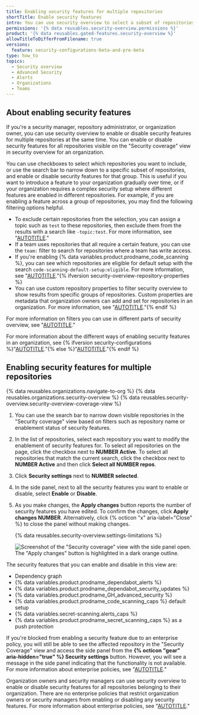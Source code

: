```yaml
---
title: Enabling security features for multiple repositories
shortTitle: Enable security features
intro: You can use security overview to select a subset of repositories and enable security features for them all.
permissions: '{% data reusables.security-overview.permissions %}'
product: '{% data reusables.gated-features.security-overview %}'
allowTitleToDifferFromFilename: true
versions:
  feature: security-configurations-beta-and-pre-beta
type: how_to
topics:
  - Security overview
  - Advanced Security
  - Alerts
  - Organizations
  - Teams
---
```


## About enabling security features

If you're a security manager, repository administrator, or organization owner, you can use security overview to enable or disable security features for multiple repositories at the same time. You can enable or disable security features for all repositories visible on the "Security coverage" view in security overview for an organization.

You can use checkboxes to select which repositories you want to include, or use the search bar to narrow down to a specific subset of repositories, and enable or disable security features for that group. This is useful if you want to introduce a feature to your organization gradually over time, or if your organization requires a complex security setup where different features are enabled in different repositories. For example, if you are enabling a feature across a group of repositories, you may find the following filtering options helpful.

* To exclude certain repositories from the selection, you can assign a topic such as `test` to these repositories, then exclude them from the results with a search like `-topic:test`. For more information, see "[AUTOTITLE](/repositories/managing-your-repositorys-settings-and-features/customizing-your-repository/classifying-your-repository-with-topics)."
* If a team uses repositories that all require a certain feature, you can use the `team:` filter to search for repositories where a team has write access.
* If you're enabling {% data variables.product.prodname_code_scanning %}, you can see which repositories are eligible for default setup with the search `code-scanning-default-setup:eligible`. For more information, see "[AUTOTITLE](/code-security/code-scanning/automatically-scanning-your-code-for-vulnerabilities-and-errors/configuring-code-scanning-at-scale)."{% ifversion security-overview-repository-properties %}
* You can use custom repository properties to filter security overview to show results from specific groups of repositories. Custom properties are metadata that organization owners can add and set for repositories in an organization. For more information, see "[AUTOTITLE](/organizations/managing-organization-settings/managing-custom-properties-for-repositories-in-your-organization)."{% endif %}

For more information on filters you can use in different parts of security overview, see "[AUTOTITLE](/code-security/security-overview/filtering-alerts-in-security-overview)."

For more information about the different ways of enabling security features in an organization, see {% ifversion security-configurations %}"[AUTOTITLE](/code-security/securing-your-organization)."{% else %}"[AUTOTITLE](/code-security/getting-started/quickstart-for-securing-your-organization)."{% endif %}

## Enabling security features for multiple repositories

{% data reusables.organizations.navigate-to-org %}
{% data reusables.organizations.security-overview %}
{% data reusables.security-overview.security-overview-coverage-view %}
1. You can use the search bar to narrow down visible repositories in the "Security coverage" view based on filters such as repository name or enablement status of security features.
1. In the list of repositories, select each repository you want to modify the enablement of security features for. To select all repositories on the page, click the checkbox next to **NUMBER Active**. To select all repositories that match the current search, click the checkbox next to **NUMBER Active** and then click **Select all NUMBER repos**.
1. Click **Security settings** next to **NUMBER selected**.
1. In the side panel, next to all the security features you want to enable or disable, select **Enable** or **Disable**.
1. As you make changes, the **Apply changes** button reports the number of security features you have edited. To confirm the changes, click **Apply changes NUMBER**. Alternatively, click {% octicon "x" aria-label="Close" %} to close the panel without making changes.

   {% data reusables.security-overview.settings-limitations %}

   ![Screenshot of the "Security coverage" view with the side panel open. The "Apply changes" button is highlighted in a dark orange outline.](/assets/images/help/security-overview/security-coverage-view-multi-repo-side-panel.png)

The security features that you can enable and disable in this view are:

* Dependency graph
* {% data variables.product.prodname_dependabot_alerts %}
* {% data variables.product.prodname_dependabot_security_updates %}
* {% data variables.product.prodname_GH_advanced_security %}
* {% data variables.product.prodname_code_scanning_caps %} default setup
* {% data variables.secret-scanning.alerts_caps %}
* {% data variables.product.prodname_secret_scanning_caps %} as a push protection

If you're blocked from enabling a security feature due to an enterprise policy, you will still be able to see the affected repository in the "Security Coverage" view and access the side panel from the **{% octicon "gear" aria-hidden="true" %} Security settings** button. However, you will see a message in the side panel indicating that the functionality is not available. For more information about enterprise policies, see "[AUTOTITLE](/admin/policies/enforcing-policies-for-your-enterprise/enforcing-policies-for-code-security-and-analysis-for-your-enterprise)."

Organization owners and security managers can use security overview to enable or disable security features for all repositories belonging to their organization. There are no enterprise policies that restrict organization owners or security managers from enabling or disabling any security features. For more information about enterprise policies, see "[AUTOTITLE](/admin/policies/enforcing-policies-for-your-enterprise/about-enterprise-policies)."
